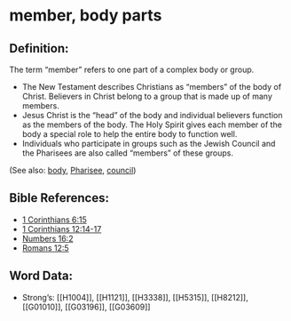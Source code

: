 # member, body parts

## Definition:

The term “member” refers to one part of a complex body or group.

* The New Testament describes Christians as “members” of the body of Christ. Believers in Christ belong to a group that is made up of many members.
* Jesus Christ is the “head” of the body and individual believers function as the members of the body. The Holy Spirit gives each member of the body a special role to help the entire body to function well.
* Individuals who participate in groups such as the Jewish Council and the Pharisees are also called “members” of these groups.

(See also: [body](../kt/body.md), [Pharisee](../kt/pharisee.md), [council](../other/council.md))

## Bible References:

* [1 Corinthians 6:15](rc://en/tn/help/1co/06/15)
* [1 Corinthians 12:14-17](rc://en/tn/help/1co/12/14)
* [Numbers 16:2](rc://en/tn/help/num/16/02)
* [Romans 12:5](rc://en/tn/help/rom/12/05)

## Word Data:

* Strong’s: [[H1004]], [[H1121]], [[H3338]], [[H5315]], [[H8212]], [[G01010]], [[G03196]], [[G03609]]
